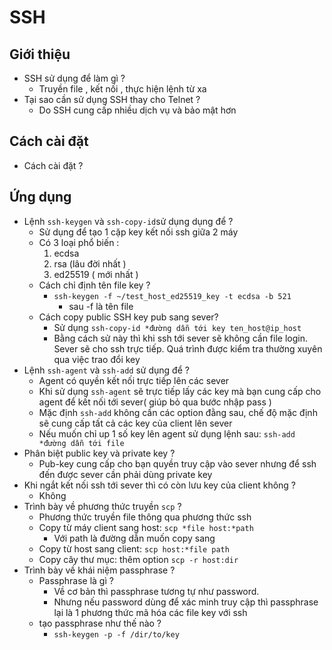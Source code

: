 # SSH

## Giới thiệu

- SSH sử dụng để làm gì ?
    - Truyền file , kết nối , thực hiện lệnh từ xa
- Tại sao cần sử dụng SSH thay cho Telnet ?
    - Do SSH cung cấp nhiều dịch vụ và bảo mật hơn

## Cách cài đặt

- Cách cài đặt ?

## Ứng dụng

- Lệnh `ssh-keygen` và `ssh-copy-id`sử dụng dụng để ?
    - Sử dụng để tạo 1 cặp key kết nối ssh giữa 2 máy
    - Có 3 loại phổ biến :
        1. ecdsa 
        2. rsa (lâu đời nhất )
        3. ed25519 ( mới nhất )
    - Cách chỉ định tên file key ?
        - `ssh-keygen -f ~/test_host_ed25519_key -t ecdsa -b 521`
            - sau -f là tên file
    - Cách copy public SSH key pub sang sever?
        - Sử dụng `ssh-copy-id *đường dẫn tới key ten_host@ip_host`
        - Bằng cách sử này thì khi ssh tới sever sẽ không cần file login. Sever sẽ cho ssh trực tiếp. Quá trình được kiểm tra thường xuyên qua việc trao đổi key
- Lệnh `ssh-agent` và `ssh-add` sử dụng để ?
    - Agent có quyền kết nối trực tiếp lên các sever
    - Khi sử dụng `ssh-agent` sẽ trực tiếp lấy các key mà bạn cung cấp cho agent để kết nối tới sever( giúp bỏ qua bước nhập pass )
    - Mặc định `ssh-add` không cần các option đằng sau, chế độ mặc định sẽ cung cấp tất cả các key của client lên sever
    - Nếu muốn chỉ up 1 số key lên agent sử dụng lệnh sau: `ssh-add *đường dẫn tới file`
- Phân biệt public key và private key ?
    - Pub-key cung cấp cho bạn quyền truy cập vào sever nhưng để ssh đến được sever cần phải dùng private key
- Khi ngắt kết nối ssh tới sever thì có còn lưu key của client không ?
    - Không
- Trình bày về phương  thức truyền `scp` ?
    - Phương thức truyền file thông qua phương thức ssh
    - Copy từ máy client sang host: `scp *file host:*path`
        - Với path là đường dẫn muốn copy sang
    - Copy từ host sang client: `scp host:*file path`
    - Copy cây thư mục: thêm option `scp -r host:dir`
- Trình bày về khái niệm passphrase ?
    - Passphrase là gì ?
        - Về cơ bản thì passphrase tương tự như password.
        - Nhưng nếu password dùng để xác minh truy cập thì passphrase lại là 1 phương thức mã hóa các file key với ssh
    - tạo passphrase như thế nào ?
        - `ssh-keygen -p -f /dir/to/key`